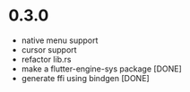# 0.3.0
- native menu support
- cursor support
- refactor lib.rs
- make a flutter-engine-sys package [DONE]
- generate ffi using bindgen [DONE]